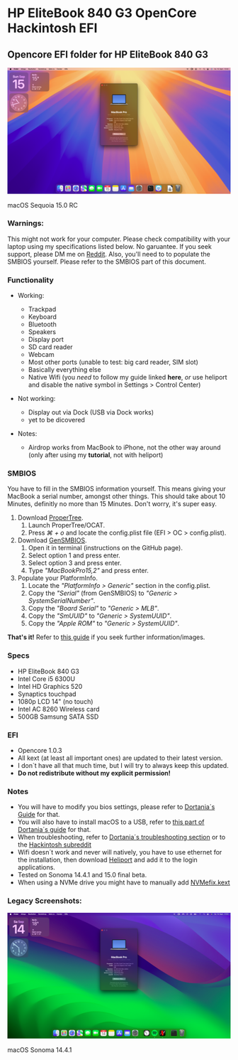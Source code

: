 # HP EliteBook 840 G3 OpenCore Hackintosh EFI  

## Opencore EFI folder for HP EliteBook 840 G3  

![Screenshot](https://raw.githubusercontent.com/randomappleboi/HP-EliteBook-840-G3-EFI/refs/heads/main/Sequoia.png)

macOS Sequoia 15.0 RC
   
   
### Warnings: 

This might not work for your computer. Please check compatibility with your laptop using my specifications listed below. No garuantee. If you seek support, please DM me on [Reddit](https://reddit.com/u/randomappleboix). Also, you'll need to to populate the SMBIOS yourself. Please refer to the SMBIOS part of this document.
  
  
### Functionality

 - Working:
     - Trackpad
     - Keyboard
     - Bluetooth
     - Speakers
     - Display port
     - SD card reader
     - Webcam
     - Most other ports (unable to test: big card reader, SIM slot)
     - Basically everything else
     - Native Wifi (you *need* to follow my guide linked **here**, *or* use heliport and disable the native symbol in Settings > Control Center)

 - Not working:
     - Display out via Dock (USB via Dock works)
     - yet to be dicovered

 - Notes:
     - Airdrop works from MacBook to iPhone, not the other way around (only after using my **tutorial**, not with heliport)

  
### SMBIOS

You have to fill in the SMBIOS information yourself. This means giving your MacBook a serial number, amongst other things. This should take about 10 Minutes, definitly no more than 15 Minutes. Don't worry, it's super easy.

1. Download [ProperTree](https://github.com/corpnewt/ProperTree).
      1. Launch ProperTree/OCAT.  
      2. Press *⌘ + o* and locate the config.plist file (EFI > OC > config.plist).  
2. Download [GenSMBIOS](https://github.com/corpnewt/GenSMBIOS).  
      1. Open it in terminal (instructions on the GitHub page).  
      2. Select option 1 and press enter.  
      3. Select option 3 and press enter.  
      4. Type *"MacBookPro15,2"* and press enter.  
3. Populate your PlatformInfo.  
      1. Locate the *"PlatformInfo > Generic"* section in the config.plist.  
      2. Copy the *"Serial"* (from GenSMBIOS) to *"Generic > SystemSerialNumber"*.  
      3. Copy the *"Board Serial"* to *"Generic > MLB"*.  
      4. Copy the *"SmUUID"* to *"Generic > SystemUUID"*.  
      5. Copy the *"Apple ROM"* to *"Generic > SystemUUID"*.  
   
**That's it!** Refer to [this guide](https://dortania.github.io/OpenCore-Install-Guide/config-laptop.plist/skylake.html#platforminfo) if you seek further information/images.
  
  
### Specs

 - HP EliteBook 840 G3  
 - Intel Core i5 6300U  
 - Intel HD Graphics 520  
 - Synaptics touchpad  
 - 1080p LCD 14" (no touch)  
 - Intel AC 8260 Wireless card
 - 500GB Samsung SATA SSD

  
### EFI

 - Opencore 1.0.3
 - All kext (at least all important ones) are updated to their latest version.
 - I don´t have all that much time, but I will try to always keep this updated.
 - **Do not redistribute without my explicit permission!**

  
### Notes

 - You will have to modify you bios settings, please refer to [Dortania´s Guide](https://dortania.github.io/OpenCore-Install-Guide/config-laptop.plist/skylake.html#intel-bios-settings) for that.
 - You will also have to install macOS to a USB, refer to [this part of Dortania´s guide](https://dortania.github.io/OpenCore-Install-Guide/installer-guide/windows-install.html) for that.
 - When troubleshooting, refer to [Dortania´s troubleshooting section](https://dortania.github.io/OpenCore-Install-Guide/troubleshooting/troubleshooting.html) or to the [Hackintosh subreddit](https://reddit.com/r/hackintosh)
 - Wifi doesn´t work and never will natively, you have to use ethernet for the installation, then download [Heliport](https://github.com/OpenIntelWireless/HeliPort/releases/tag/v1.5.0) and add it to the login applications.
 - Tested on Sonoma 14.4.1 and 15.0 final beta.
 - When using a NVMe drive you might have to manually add [NVMefix.kext](https://github.com/acidanthera/NVMeFix/releases)

  
### Legacy Screenshots:

![Screenshot](https://github.com/randomappleboi/HP-EliteBook-840-G3-EFI/blob/main/Sonoma.png)

macOS Sonoma 14.4.1

